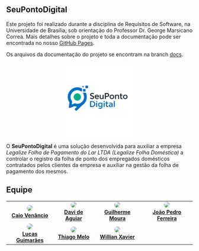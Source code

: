 ## SeuPontoDigital

Este projeto foi realizado durante a disciplina de Requisitos de Software, na Universidade de Brasília, sob orientação do Professor Dr. George Marsicano Correa. Mais detalhes sobre o projeto e toda a documentação pode ser encontrada no nosso [GitHub Pages](https://mdsreq-fga-unb.github.io/2025.1-T01-SeuPontoDigital/).

Os arquivos da documentação do projeto se encontram na branch [docs](https://github.com/mdsreq-fga-unb/2025.1-T01-SeuPontoDigital/tree/docs).

<p align="center">
  <img src="images/pontodigital.png" alt="Logo do produto" width="200">
</p>

O **SeuPontoDigital** é uma solução desenvolvida para auxiliar a empresa  *Legalize Folha de Pagamento do Lar LTDA (Legalize Folha Doméstica)* a controlar o registro da folha de ponto dos empregados domésticos contratados pelos clientes da empresa e auxiliar na gestão da folha de pagamento dos mesmos.

## Equipe 

<table align="center" cellspacing="20" cellpadding="0">
  <tr>
    <td align="center">
      <img src="https://avatars.githubusercontent.com/u/170828870?v=4" width="100" style="border-radius: 50%;"><br>
      <strong><a href="https://github.com/caio-venancio">Caio Venâncio</a></strong><br>
    </td>
    <td align="center">
      <img src="https://avatars.githubusercontent.com/u/143732704?v=4" width="100" style="border-radius: 50%;"><br>
      <strong><a href="https://github.com/davi-aguiar-vieira">Davi de Aguiar</a></strong><br>
    </td>
    <td align="center">
      <img src="https://avatars.githubusercontent.com/u/107576761?v=4" width="100" style="border-radius: 50%;"><br>
      <strong><a href="https://github.com/Guilherme-Moura">Guilherme Moura</a></strong><br>
    </td>
    <td align="center">
      <img src="https://avatars.githubusercontent.com/u/151416735?v=4" width="100" style="border-radius: 50%;"><br>
      <strong><a href="https://github.com/JoaoPedro2206">João Pedro Ferreira</a></strong><br>
    </td>
  </tr>
  <tr>
    <td align="center">
      <img src="https://avatars.githubusercontent.com/u/131381377?v=4" width="100" style="border-radius: 50%;"><br>
      <strong><a href="https://github.com/lcsgborges">Lucas Guimarães</a></strong><br>
    </td>
    <td align="center">
      <img src="https://avatars.githubusercontent.com/u/143733162?v=4" width="100" style="border-radius: 50%;"><br>
      <strong><a href="https://github.com/audittmega">Thiago Melo</a></strong><br>
    </td>
    <td align="center">
      <img src="https://avatars.githubusercontent.com/u/75449306?v=4" width="100" style="border-radius: 50%;"><br>
      <strong><a href="https://github.com/Wooo589">Willian Xavier</a></strong><br>
    </td>
    <td align="center">
    </td>
  </tr>
</table>
